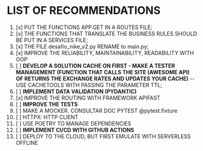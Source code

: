 # LIST OF RECOMMENDATIONS

1. [x] PUT THE FUNCTIONS APP.GET IN A ROUTES FILE;
2. [x] THE FUNCTIONS THAT TRANSLATE THE BUSINESS RULES SHOULD BE PUT IN A SERVICES FILE;
3. [x] THE FILE desafio_nike_v2.py RENAME to main.py;
4. [x] IMPROVE THE RELIABILITY, MAINTAINABILITY, READABILITY WITH OOP
5. [ ] **DEVELOP A SOLUTION CACHE ON FIRST - MAKE A TESTER MANAGEMENT (FUNCTION THAT CALLS THE SITE (AWESOME API) OF RETURNS THE EXCHANGE RATES AND UPDATES YOUR CACHE)** -- USE CACHETOOLS WITH PASSING THE PARAMETER TTL;
6. [ ] **IMPLEMENT DATA VALIDATION (PYDANTIC)**
7. [x] IMPROVE THE ROUTING WITH FRAMEWORK APIFAST
8. [ ] **IMPROVE THE TESTS**
9. [ ] MAKE A MOCKER. CONSULTAR DOC PYTEST @pytest.fixture
10. [ ] HTTPX: HTTP CLIENT
11. [ ] USE POETRY TO MANAGE DEPENDENCIES
12. [ ] **IMPLEMENT CI/CD WITH GITHUB ACTIONS**
13. [ ] DEPLOY TO THE CLOUD, BUT FIRST EMULATE WITH SERVERLESS OFFLINE
